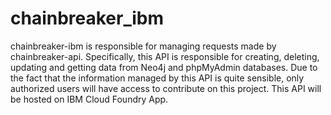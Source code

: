 # chainbreaker_ibm
chainbreaker-ibm is responsible for managing requests made by  chainbreaker-api. Specifically, this API is responsible for creating, deleting, updating and getting data from Neo4j and phpMyAdmin databases. Due to the fact that the information managed by this API is quite sensible, only authorized users will have access to contribute on this project. This API will be hosted on IBM Cloud Foundry App.
